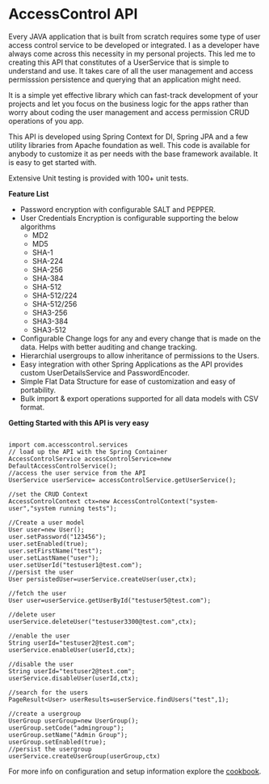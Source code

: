 # AccessControl API
Every JAVA application that is built from scratch requires some type of user access control service to be developed or integrated. I as a developer have always come across this necessity in my personal projects. This led me to creating this API that constitutes of a UserService that is simple to understand and use. It takes care of all the user management and access permisssion persistence and querying that an application might need.

It is a simple yet effective library which can fast-track development of your projects and let you focus on the business logic for the apps rather than worry about coding the user management and access permission CRUD operations of you app.

This API is developed using Spring Context for DI, Spring JPA and a few utility libraries from Apache foundation as well. This code is available for anybody to customize it as per needs with the base framework available. It is easy to get started with.

Extensive Unit testing is provided with 100+ unit tests.

**Feature List**

- Password encryption with configurable SALT and PEPPER.
- User Credentials Encryption is configurable supporting the below algorithms
    - MD2
    - MD5
    - SHA-1
    - SHA-224
    - SHA-256
    - SHA-384
    - SHA-512
    - SHA-512/224
    - SHA-512/256
    - SHA3-256
    - SHA3-384
    - SHA3-512
- Configurable Change logs for any and every change that is made on the data. Helps with better auditing and change tracking.
- Hierarchial usergroups to allow inheritance of permissions to the Users.
- Easy integration with other Spring Applications as the API provides custom UserDetailsService and PasswordEncoder.
- Simple Flat Data Structure for ease of customization and easy of portability.
- Bulk import & export operations supported for all data models with CSV format.


**Getting Started with this API is very easy**
```

import com.accesscontrol.services
// load up the API with the Spring Container
AccessControlService accessControlService=new DefaultAccessControlService();
//access the user service from the API
UserService userService= accessControlService.getUserService();

//set the CRUD Context
AccessControlContext ctx=new AccessControlContext("system-user","system running tests");

//Create a user model
User user=new User();
user.setPassword("123456");
user.setEnabled(true);
user.setFirstName("test");
user.setLastName("user");
user.setUserId("testuser1@test.com");
//persist the user
User persistedUser=userService.createUser(user,ctx);

//fetch the user
User user=userService.getUserById("testuser5@test.com");

//delete user
userService.deleteUser("testuser3300@test.com",ctx);

//enable the user
String userId="testuser2@test.com";
userService.enableUser(userId,ctx);

//disable the user
String userId="testuser2@test.com";
userService.disableUser(userId,ctx);

//search for the users
PageResult<User> userResults=userService.findUsers("test",1);

//create a usergroup
UserGroup userGroup=new UserGroup();
userGroup.setCode("admingroup");
userGroup.setName("Admin Group");
userGroup.setEnabled(true);
//persist the usergroup
userService.createUserGroup(userGroup,ctx)

```



For more info on configuration and setup information explore the [cookbook](https://github.com/kgsnipes/access-control/wiki/Cookbook).



